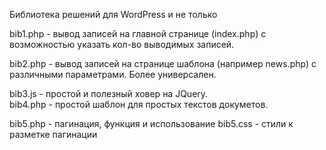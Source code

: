 Библиотека решений для WordPress и не только

bib1.php - вывод записей на главной странице (index.php)
           с возможностью указать кол-во выводимых записей.
		   
bib2.php - вывод записей на странице шаблона (например news.php)
           с различными параметрами. Более универсален.	  

bib3.js - простой и полезный ховер на JQuery.	
bib4.php - простой шаблон для простых текстов докуметов.

bib5.php - пагинация, функция и использование
bib5.css - стили к разметке пагинации 	   